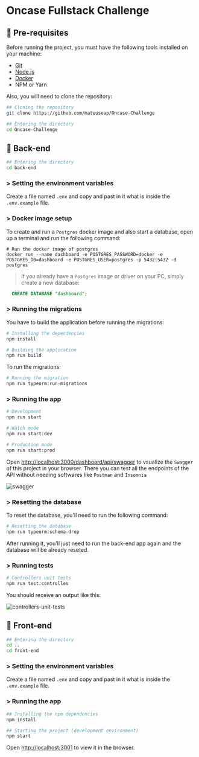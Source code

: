 # Oncase Fullstack Challenge

## 🔧 Pre-requisites

Before running the project, you must have the following tools installed on your machine: 
* [Git](https://git-scm.com/book/pt-br/v2/Come%C3%A7ando-Instalando-o-Git)
* [Node.js](https://nodejs.org/pt-br/download/package-manager/) 
* [Docker](https://www.docker.com/)
* NPM or Yarn

Also, you will need to clone the repository:

```bash
## Cloning the repository
git clone https://github.com/mateuseap/Oncase-Challenge

## Entering the directory
cd Oncase-Challenge
```

## 🚀 Back-end

```bash
## Entering the directory
cd back-end
```

### > Setting the environment variables

Create a file named ``.env`` and copy and past in it what is inside the ``.env.example`` file.

### > Docker image setup

To create and run a ``Postgres`` docker image and also start a database, open up a terminal and run the following command: 

```docker
# Run the docker image of postgres
docker run --name dashboard -e POSTGRES_PASSWORD=docker -e POSTGRES_DB=dashboard -e POSTGRES_USER=postgres -p 5432:5432 -d postgres
```

> If you already have a ``Postgres`` image or driver on your PC, simply create a new database:
~~~~sql
  CREATE DATABASE "dashboard";
~~~~

### > Running the migrations

You have to build the application before running the migrations:

```bash
# Installing the dependencies
npm install

# Building the application
npm run build
```

To run the migrations:
```bash
# Running the migration
npm run typeorm:run-migrations
```

### > Running the app


```bash
# Development
npm run start

# Watch mode
npm run start:dev

# Production mode
npm run start:prod
```

Open [http://localhost:3000/dashboard/api/swagger](http://localhost:3000/dashboard/api/swagger) to vsualize the ``Swagger`` of this project in your browser. There you can test all the endpoints of the API without needing softwares like ``Postman`` and ``Insomnia``

![swagger](https://i.imgur.com/rZR7qmt.png)

### > Resetting the database

To reset the database, you'll need to run the following command:

```bash
# Resetting the database
npm run typeorm:schema-drop
```

After running it, you'll just need to run the back-end app again and the database will be already reseted.

### > Running tests

```bash
# Controllers unit tests
npm run test:controlles
```

You should receive an output like this:

![controllers-unit-tests](https://i.imgur.com/xf9jWoP.png)

## 🚀 Front-end

```bash
## Entering the directory
cd ..
cd front-end
```

### > Setting the environment variables

Create a file named ``.env`` and copy and past in it what is inside the ``.env.example`` file.

### > Running the app

```bash
## Installing the npm dependencies
npm install

## Starting the project (development environment)
npm start
```

Open [http://localhost:3001](http://localhost:3001) to view it in the browser.

